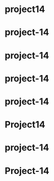 # project14
# project-14
# project-14
# project-14
# project-14
# Project14
# project-14
# Project-14
